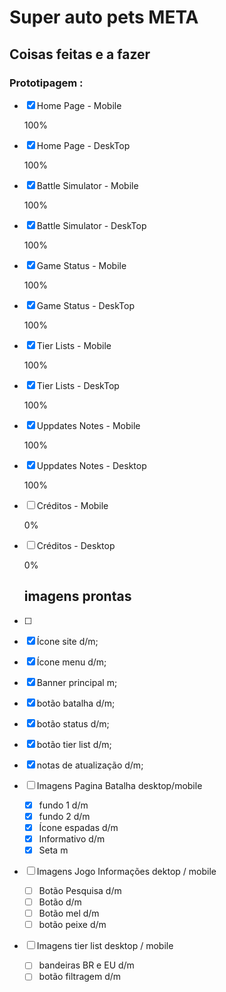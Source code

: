 # Super auto pets META

## Coisas feitas e a fazer 
### Prototipagem :

- [x] Home Page - Mobile

  100%

- [x] Home Page - DeskTop

  100%

- [x] Battle Simulator - Mobile

  100%

- [x] Battle Simulator - DeskTop

  100%

- [x] Game Status - Mobile

  100%

- [x] Game Status - DeskTop

  100%

- [x] Tier Lists - Mobile

  100%

- [x] Tier Lists - DeskTop

  100%

- [x] Uppdates Notes - Mobile

  100%

- [x] Uppdates Notes - Desktop

  100%

- [ ] Créditos - Mobile

  0%

- [ ] Créditos - Desktop

  0%

  ## imagens prontas 

- [ ] 

  - [x] Ícone site d/m;
  - [x] Ícone menu d/m;
  - [x] Banner principal m;
  - [x] botão batalha d/m;
  - [x] botão status d/m;
  - [x] botão tier list d/m;
  - [x] notas de atualização d/m;

- [ ] Imagens  Pagina Batalha desktop/mobile

  - [x] fundo 1 d/m
  - [x] fundo 2 d/m
  - [x] Ícone espadas d/m
  - [x] Informativo d/m
  - [x] Seta m
  
- [ ] Imagens Jogo Informações dektop / mobile 

  - [ ] Botão Pesquisa d/m
  - [ ] Botão d/m
  - [ ] Botão mel d/m
  - [ ] botão peixe d/m

- [ ] Imagens tier list desktop / mobile 

  - [ ] bandeiras BR e EU d/m
  - [ ] botão filtragem d/m
